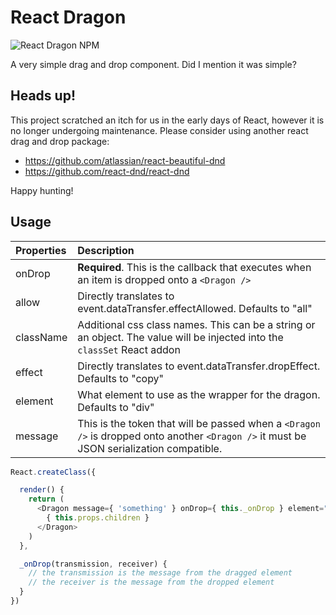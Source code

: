 
# React Dragon

![React Dragon NPM](https://nodei.co/npm/react-dragon.png)

A very simple drag and drop component. Did I mention it was simple?

## Heads up!

This project scratched an itch for us in the early days of React, however it is no longer undergoing maintenance. Please consider using another react drag and drop package:

- https://github.com/atlassian/react-beautiful-dnd
- https://github.com/react-dnd/react-dnd

Happy hunting!

## Usage

Properties | Description
:--------- | :----------
onDrop     | **Required**. This is the callback that executes when an item is dropped onto a `<Dragon />`
allow      | Directly translates to event.dataTransfer.effectAllowed. Defaults to "all"
className  | Additional css class names. This can be a string or an object. The value will be injected into the `classSet` React addon
effect     | Directly translates to event.dataTransfer.dropEffect. Defaults to "copy"
element    | What element to use as the wrapper for the dragon. Defaults to "div"
message    | This is the token that will be passed when a `<Dragon />` is dropped onto another `<Dragon />` it must be JSON serialization compatible.

```javascript
React.createClass({

  render() {
    return (
      <Dragon message={ 'something' } onDrop={ this._onDrop } element="p">
        { this.props.children }
      </Dragon>
    )
  },

  _onDrop(transmission, receiver) {
    // the transmission is the message from the dragged element
    // the receiver is the message from the dropped element
  }
})
```
